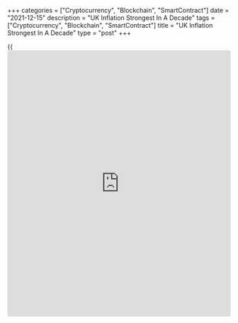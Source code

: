 +++
categories = ["Cryptocurrency", "Blockchain", "SmartContract"]
date = "2021-12-15"
description = "UK Inflation Strongest In A Decade"
tags = ["Cryptocurrency", "Blockchain", "SmartContract"]
title = "UK Inflation Strongest In A Decade"
type = "post"
+++

{{<iframe id="large-banner" src="https://www.bounty.group/#slide=6.0" width="100%" height="600" scrolling="no" style="border: 0px solid rgb(216, 221, 230); border-radius: 3px;">}}

UK consumer price inflation rose at the fastest pace in more than a
decade in November, far exceeding expectations, ahead of the Bank of
England's monetary [policy](https://www.fintechee.com/policy/) announcement on Thursday.

Consumer price inflation rose to 5.1 percent in November from 4.2
percent in October, the Office for National Statistics said on
Wednesday.

This was the highest rate since September 2011, when inflation stood at
5.2 percent. The rate was forecast to rise to 4.7 percent and stayed
well above the central bank's 2 percent target.

At the November meeting, the BoE had projected inflation to peak at
around 5 percent in April 2022 and to fall back materially from the
second half of the next year.  
  
Markets had widely expected the central bank to hike its key rate at the
December meeting as inflation remains stubbornly high and the labor
market tightens further.

Given the emergence of the new variant of [coronavirus][1], economists
now forecast the bank to sit tight on the rates in Thursday's session.

Inflation data makes Thursday's interest rate decision look closer, but
on balance the BoE is more likely to keep rates at 0.10 percent until it
learns more about the Omicron situation, Paul Dales, an economist at
Capital Economics, said.

While rates will rise sooner rather than later, with the current
inflationary spike mostly driven by global supply constraints and price
pressures, higher rates will do little to curb further price rises, Head
of Economics at the British Chambers of Commerce Suren Thiru said.

On a monthly basis, consumer prices grew 0.7 percent, following
October's 1.1 percent increase, ONS data showed. Prices were forecast to
climb 0.8 percent.

Most of the increase in inflation was driven by one-off factors. Motor
fuel prices advanced 5.1 percent and food and non-alcoholic beverages
were up 1 percent.

Core inflation that excludes energy, food, alcoholic beverages and
tobacco, advanced to 4 percent from 3.4 percent in October.

Another report from the ONS showed that factory gate inflation increased
at the fastest pace since September 2008. Output price inflation climbed
to 9.1 percent in November from 8.6 percent in the previous month.

On the month, the rate of output inflation was 0.9 percent, but down
from 1.5 percent in October.

Further, data showed that input price inflation hit its highest rate
since August 2008 driven by higher cost of chemicals. Input price
inflation rose to 14.3 percent from 13.7 percent in October.

Month-on-month, input prices gained 1 percent versus 1.6 percent a month
ago.

Separately, the ONS reported that the house price inflation eased to
10.2 percent in October from 12.3 percent in September.

The average house price was GBP 268,000. London was the region with the
lowest annual growth at 6.2 percent.

For comments and feedback [contact](https://www.playgroundfx.com/contact/): editorial@rtt[news](https://www.letsplayfx.com/blog/forex-news-website/).com

[Economic News][2]

 **What parts of the world are seeing the best (and worst) economic
performances lately? Click[here][3] to check out our [Econ Scorecard][3]
and find out! See up-to-the-moment [ranking](https://www.playgroundfx.com/blog/crypto-exchange-ranking/)s for the best and worst
performers in [GDP][4], [unemployment rate][5], [inflation][6] and much
more.**

   1. www.rtt[news](https://www.letsplayfx.com/blog/forex-news-website/).com/list/coronavirus.aspx
   2. www.rtt[news](https://www.letsplayfx.com/blog/forex-news-website/).com/Content/EconomicNews.aspx
   3. www.rtt[news](https://www.letsplayfx.com/blog/forex-news-website/).com/economic-scorecard/world-rank/retail-sales/highest-performance.aspx
   4. www.rtt[news](https://www.letsplayfx.com/blog/forex-news-website/).com/economic-scorecard/world-rank/GDP/highest-performance.aspx
   5. www.rtt[news](https://www.letsplayfx.com/blog/forex-news-website/).com/economic-scorecard/world-rank/unemployment-rate/lowest-performance.aspx
   6. www.rtt[news](https://www.letsplayfx.com/blog/forex-news-website/).com/economic-scorecard/world-rank/CPI/highest-performance.aspx